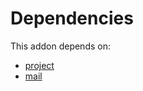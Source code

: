 # Dependencies

This addon depends on:

- [project](https://github.com/bringout/oca-ocb-project)
- [mail](https://github.com/bringout/oca-ocb-core)
